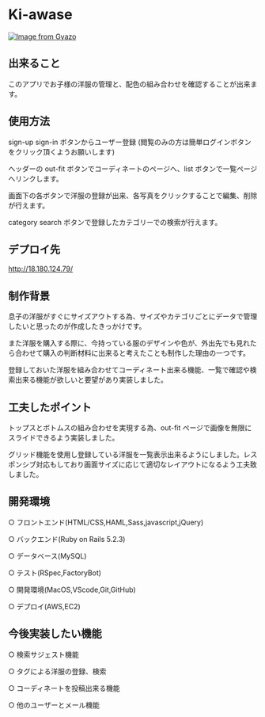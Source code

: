# Ki-awase

[![Image from Gyazo](https://i.gyazo.com/59f2853e99c2b568403b20454a419fb7.jpg)](https://gyazo.com/59f2853e99c2b568403b20454a419fb7)

## 出来ること

このアプリでお子様の洋服の管理と、配色の組み合わせを確認することが出来ます。

## 使用方法

sign-up sign-in ボタンからユーザー登録 (閲覧のみの方は簡単ログインボタンをクリック頂くようお願いします)

ヘッダーの out-fit ボタンでコーディネートのページへ、list ボタンで一覧ページへリンクします。

画面下の各ボタンで洋服の登録が出来、各写真をクリックすることで編集、削除が行えます。

category search ボタンで登録したカテゴリーでの検索が行えます。

## デプロイ先

http://18.180.124.79/

## 制作背景

息子の洋服がすぐにサイズアウトする為、サイズやカテゴリごとにデータで管理したいと思ったのが作成したきっかけです。

また洋服を購入する際に、今持っている服のデザインや色が、外出先でも見れたら合わせて購入の判断材料に出来ると考えたことも制作した理由の一つです。

登録しておいた洋服を組み合わせてコーディネート出来る機能、一覧で確認や検索出来る機能が欲しいと要望があり実装しました。

## 工夫したポイント

トップスとボトムスの組み合わせを実現する為、out-fit ページで画像を無限にスライドできるよう実装しました。

グリッド機能を使用し登録している洋服を一覧表示出来るようにしました。レスポンシブ対応もしており画面サイズに応じて適切なレイアウトになるよう工夫致しました。

## 開発環境

○ フロントエンド(HTML/CSS,HAML,Sass,javascript,jQuery)

○ バックエンド(Ruby on Rails 5.2.3)

○ データベース(MySQL)

○ テスト(RSpec,FactoryBot)

○ 開発環境(MacOS,VScode,Git,GitHub)

○ デプロイ(AWS,EC2)

## 今後実装したい機能

○ 検索サジェスト機能

○ タグによる洋服の登録、検索

○ コーディネートを投稿出来る機能

○ 他のユーザーとメール機能
